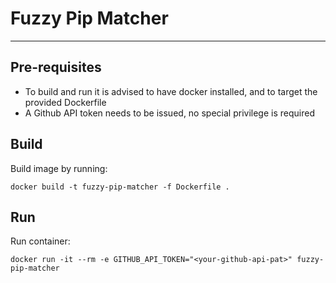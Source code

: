# Fuzzy Pip Matcher

---

## Pre-requisites

- To build and run it is advised to have docker installed, and to target the provided Dockerfile
- A Github API token needs to be issued, no special privilege is required

## Build

Build image by running:

```shell
docker build -t fuzzy-pip-matcher -f Dockerfile .
```

## Run

Run container:

```shell
docker run -it --rm -e GITHUB_API_TOKEN="<your-github-api-pat>" fuzzy-pip-matcher
```
